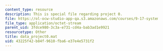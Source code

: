 ```yaml
---
content_type: resource
description: This is special file regarding project 0.
file: https://ol-ocw-studio-app-qa.s3.amazonaws.com/courses/9-17-systems-neuroscience-lab-spring-2013/43225f42b84f9610fba6e37e4e5731f2_data_project0.mat
file_type: application/octet-stream
parent_uid: 3fdce980-3c3a-e731-cd4a-bab3ad1e9921
resourcetype: Other
title: data_project0.mat
uid: 43225f42-b84f-9610-fba6-e37e4e5731f2
---
```

